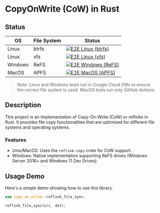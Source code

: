 # CopyOnWrite (CoW) in Rust

## Status

| OS          | File System | Status                                                                                                                                                                           |
|-------------|-------------|----------------------------------------------------------------------------------------------------------------------------------------------------------------------------------|
| Linux       | btrfs       | [![E2E Linux (btrfs)](https://github.com/nachoaldamav/CopyOnWrite/actions/workflows/linux.yml/badge.svg?branch=main)](https://github.com/nachoaldamav/CopyOnWrite/actions/workflows/linux.yml)  |
| Linux       | xfs         | [![E2E Linux (xfs)](https://github.com/nachoaldamav/CopyOnWrite/actions/workflows/linux.yml/badge.svg?branch=main)](https://github.com/nachoaldamav/CopyOnWrite/actions/workflows/linux.yml)        |
| Windows     | ReFS        | [![E2E Windows (ReFS)](https://github.com/nachoaldamav/CopyOnWrite/actions/workflows/windows.yml/badge.svg?branch=main)](https://github.com/nachoaldamav/CopyOnWrite/actions/workflows/windows.yml) |
| MacOS       | APFS        | [![E2E MacOS (APFS)](https://github.com/nachoaldamav/CopyOnWrite/actions/workflows/macos.yml/badge.svg?branch=main)](https://github.com/nachoaldamav/CopyOnWrite/actions/workflows/macos.yml)   |

> Note: Linux and Windows tests run in Google Cloud VMs to ensure the correct file system is used. MacOS tests run only GitHub Actions.

## Description

This project is an implementation of Copy-On-Write (CoW) or reflinks in Rust. It provides file copy functionalities that are optimized for different file systems and operating systems.

### Features

- Unix/MacOS: Uses the `reflink-copy` crate for CoW support.
- Windows: Native implementation supporting ReFS drives (Windows Server 2016+ and Windows 11 Dev Drives).

## Usage Demo

Here's a simple demo showing how to use this library.

```rust
use copy_on_write::reflink_file_sync;

reflink_file_sync(src, dst);
```

